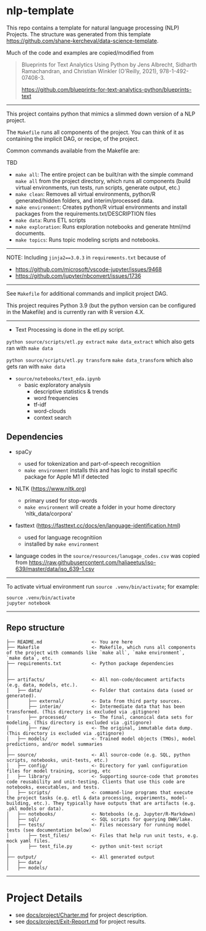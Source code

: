 # nlp-template

This repo contains a template for natural language processing (NLP) Projects. The structure was generated from this template https://github.com/shane-kercheval/data-science-template.

Much of the code and examples are copied/modified from 

> Blueprints for Text Analytics Using Python by Jens Albrecht, Sidharth Ramachandran, and Christian Winkler (O'Reilly, 2021), 978-1-492-07408-3.
>
> https://github.com/blueprints-for-text-analytics-python/blueprints-text

---

This project contains python that mimics a slimmed down version of a NLP project.

The `Makefile` runs all components of the project. You can think of it as containing the implicit DAG, or recipe, of the project.

Common commands available from the Makefile are:



TBD


- `make all`: The entire project can be built/ran with the simple command `make all` from the project directory, which runs all components (build virtual environments, run tests, run scripts, generate output, etc.)
- `make clean`: Removes all virtual environments, python/R generated/hidden folders, and interim/processed data.
- `make environment`: Creates python/R virtual environments and install packages from the requirements.txt/DESCRIPTION files
- `make data`: Runs ETL scripts
- `make exploration`: Runs exploration notebooks and generate html/md documents.
- `make topics`: Runs topic modeling scripts and notebooks.



---

NOTE: Including `jinja2==3.0.3` in `requirements.txt` because of 

- https://github.com/microsoft/vscode-jupyter/issues/9468
- https://github.com/jupyter/nbconvert/issues/1736

---


See `Makefile` for additional commands and implicit project DAG.

This project requires Python 3.9 (but the python version can be configured in the Makefile) and is currently ran with R version 4.X.

---

- Text Processing is done in the etl.py script. 

`python source/scripts/etl.py extract`
`make data_extract` which also gets ran with `make data`

`python source/scripts/etl.py transform`
`make data_transform` which also gets ran with `make data`




- `source/notebooks/text_eda.ipynb`
    - basic exploratory analysis 
        - descriptive statistics & trends
        - word frequencies
        - tf-idf
        - word-clouds
        - context search



## Dependencies

- spaCy
    - used for tokenization and part-of-speech recognitiion
    - `make environment` installs this and has logic to install specific package for Apple M1 if detected
- NLTK (https://www.nltk.org)
    - primary used for stop-words
    - `make environment` will create a folder in your home directory 'nltk_data/corpora'
- fasttext (https://fasttext.cc/docs/en/language-identification.html)
    - used for language recognitiion
    - installed by `make environment`

- language codes in the `source/resources/lanugage_codes.csv` was copied from https://raw.githubusercontent.com/haliaeetus/iso-639/master/data/iso_639-1.csv



---

To activate virtual environment run `source .venv/bin/activate`; for example:

```commandline
source .venv/bin/activate
jupyter notebook
```

---

## Repo structure 

```
├── README.md                  <- You are here
├── Makefile                   <- Makefile, which runs all components of the project with commands like `make all`, `make environment`, `make data`, etc.
├── requirements.txt           <- Python package dependencies
│
│
├── artifacts/                 <- All non-code/document artifacts (e.g. data, models, etc.).
│   ├── data/                  <- Folder that contains data (used or generated).
│       ├── external/          <- Data from third party sources.
│       ├── interim/           <- Intermediate data that has been transformed. (This directory is excluded via .gitignore)
│       ├── processed/         <- The final, canonical data sets for modeling. (This directory is excluded via .gitignore)
│       ├── raw/               <- The original, immutable data dump. (This directory is excluded via .gitignore)
│   ├── models/                <- Trained model objects (TMOs), model predictions, and/or model summaries
│
├── source/                    <- All source-code (e.g. SQL, python scripts, notebooks, unit-tests, etc.)
│   ├── config/                <- Directory for yaml configuration files for model training, scoring, etc
│   ├── library/               <- Supporting source-code that promotes code reusability and unit-testing. Clients that use this code are notebooks, executables, and tests.
│   ├── scripts/               <- command-line programs that execute the project tasks (e.g. etl & data processing, experiments, model-building, etc.). They typically have outputs that are artifacts (e.g. .pkl models or data).
│   ├── notebooks/             <- Notebooks (e.g. Jupyter/R-Markdown)
│   ├── sql/                   <- SQL scripts for querying DWH/lake. 
│   ├── tests/                 <- Files necessary for running model tests (see documentation below) 
│       ├── test_files/        <- Files that help run unit tests, e.g. mock yaml files.
│       ├── test_file.py       <- python unit-test script
│
├── output/                    <- All generated output
│   ├── data/                  
│   ├── models/                
```

---

# Project Details

- see [docs/project/Charter.md](./docs/project/Charter.md) for project description.
- see [docs/project/Exit-Report.md](./docs/project/Exit-Report.md) for project results.
